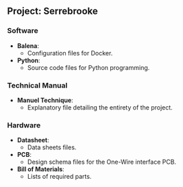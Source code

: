 ## Project: Serrebrooke

### Software
- **Balena**:
  - Configuration files for Docker.
- **Python**:
  - Source code files for Python programming.

### Technical Manual
- **Manuel Technique**:
  - Explanatory file detailing the entirety of the project.

### Hardware
- **Datasheet**:
  - Data sheets files.
- **PCB**:
  - Design schema files for the One-Wire interface PCB.
- **Bill of Materials**:
  - Lists of required parts.

        
